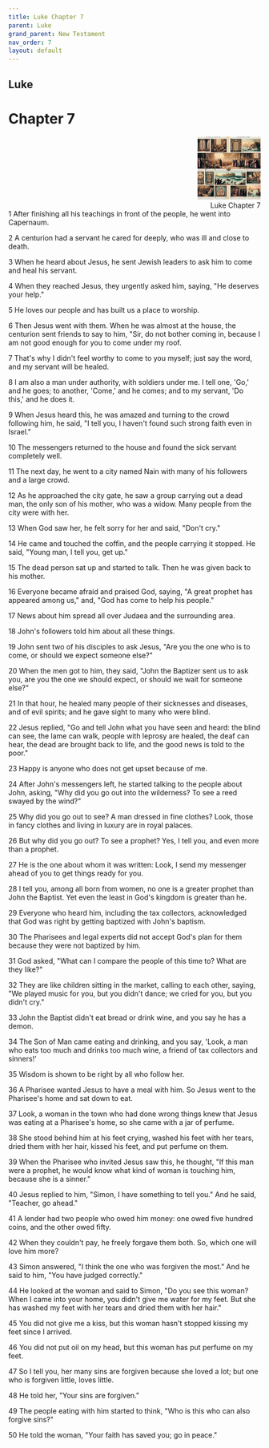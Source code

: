 ```yaml
---
title: Luke Chapter 7
parent: Luke
grand_parent: New Testament
nav_order: 7
layout: default
---
```


## Luke

# Chapter 7

<div style="clear: both; text-align: right;">
    <img src="/assets/Image/Luke/500/7.jpg" alt="Luke Chapter 7" class="chapter-image" style="max-width: 25%; height: auto;"/>
    <figcaption style="font-size: 14px;">Luke Chapter 7</figcaption>
</div>
1 After finishing all his teachings in front of the people, he went into Capernaum.

2 A centurion had a servant he cared for deeply, who was ill and close to death.

3 When he heard about Jesus, he sent Jewish leaders to ask him to come and heal his servant.

4 When they reached Jesus, they urgently asked him, saying, "He deserves your help."

5 He loves our people and has built us a place to worship.

6 Then Jesus went with them. When he was almost at the house, the centurion sent friends to say to him, "Sir, do not bother coming in, because I am not good enough for you to come under my roof.

7 That's why I didn't feel worthy to come to you myself; just say the word, and my servant will be healed.

8 I am also a man under authority, with soldiers under me. I tell one, 'Go,' and he goes; to another, 'Come,' and he comes; and to my servant, 'Do this,' and he does it.

9 When Jesus heard this, he was amazed and turning to the crowd following him, he said, "I tell you, I haven't found such strong faith even in Israel."

10 The messengers returned to the house and found the sick servant completely well.

11 The next day, he went to a city named Nain with many of his followers and a large crowd.

12 As he approached the city gate, he saw a group carrying out a dead man, the only son of his mother, who was a widow. Many people from the city were with her.

13 When God saw her, he felt sorry for her and said, "Don't cry."

14 He came and touched the coffin, and the people carrying it stopped. He said, "Young man, I tell you, get up."

15 The dead person sat up and started to talk. Then he was given back to his mother.

16 Everyone became afraid and praised God, saying, "A great prophet has appeared among us," and, "God has come to help his people."

17 News about him spread all over Judaea and the surrounding area.

18 John's followers told him about all these things.

19 John sent two of his disciples to ask Jesus, "Are you the one who is to come, or should we expect someone else?"

20 When the men got to him, they said, "John the Baptizer sent us to ask you, are you the one we should expect, or should we wait for someone else?"

21 In that hour, he healed many people of their sicknesses and diseases, and of evil spirits; and he gave sight to many who were blind.

22 Jesus replied, "Go and tell John what you have seen and heard: the blind can see, the lame can walk, people with leprosy are healed, the deaf can hear, the dead are brought back to life, and the good news is told to the poor."

23 Happy is anyone who does not get upset because of me.

24 After John's messengers left, he started talking to the people about John, asking, "Why did you go out into the wilderness? To see a reed swayed by the wind?"

25 Why did you go out to see? A man dressed in fine clothes? Look, those in fancy clothes and living in luxury are in royal palaces.

26 But why did you go out? To see a prophet? Yes, I tell you, and even more than a prophet.

27 He is the one about whom it was written: Look, I send my messenger ahead of you to get things ready for you.

28 I tell you, among all born from women, no one is a greater prophet than John the Baptist. Yet even the least in God's kingdom is greater than he.

29 Everyone who heard him, including the tax collectors, acknowledged that God was right by getting baptized with John's baptism.

30 The Pharisees and legal experts did not accept God's plan for them because they were not baptized by him.

31 God asked, "What can I compare the people of this time to? What are they like?"

32 They are like children sitting in the market, calling to each other, saying, "We played music for you, but you didn't dance; we cried for you, but you didn't cry."

33 John the Baptist didn't eat bread or drink wine, and you say he has a demon.

34 The Son of Man came eating and drinking, and you say, 'Look, a man who eats too much and drinks too much wine, a friend of tax collectors and sinners!'

35 Wisdom is shown to be right by all who follow her.

36 A Pharisee wanted Jesus to have a meal with him. So Jesus went to the Pharisee's home and sat down to eat.

37 Look, a woman in the town who had done wrong things knew that Jesus was eating at a Pharisee's home, so she came with a jar of perfume.

38 She stood behind him at his feet crying, washed his feet with her tears, dried them with her hair, kissed his feet, and put perfume on them.

39 When the Pharisee who invited Jesus saw this, he thought, "If this man were a prophet, he would know what kind of woman is touching him, because she is a sinner."

40 Jesus replied to him, "Simon, I have something to tell you." And he said, "Teacher, go ahead."

41 A lender had two people who owed him money: one owed five hundred coins, and the other owed fifty.

42 When they couldn't pay, he freely forgave them both. So, which one will love him more?

43 Simon answered, "I think the one who was forgiven the most." And he said to him, "You have judged correctly."

44 He looked at the woman and said to Simon, "Do you see this woman? When I came into your home, you didn't give me water for my feet. But she has washed my feet with her tears and dried them with her hair."

45 You did not give me a kiss, but this woman hasn't stopped kissing my feet since I arrived.

46 You did not put oil on my head, but this woman has put perfume on my feet.

47 So I tell you, her many sins are forgiven because she loved a lot; but one who is forgiven little, loves little.

48 He told her, "Your sins are forgiven."

49 The people eating with him started to think, "Who is this who can also forgive sins?"

50 He told the woman, "Your faith has saved you; go in peace."


